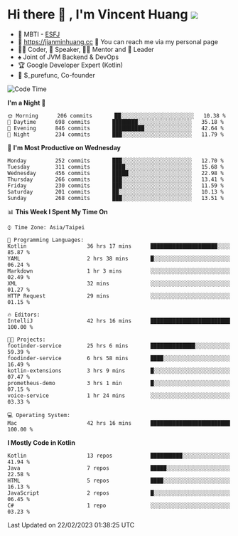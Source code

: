 # Hi there 👋 , I'm Vincent Huang ![](https://komarev.com/ghpvc/?username=Jian-Min-Huang)
- 👀 MBTI - [ESFJ](https://www.16personalities.com/esfj-personality)
- 💎 https://jianminhuang.cc 🙋 You can reach me via my personal page
- 👨‍💻 Coder, 🎤 Speaker, 👨‍🏫 Mentor and 🚀 Leader
- ♠️ Joint of JVM Backend & DevOps
- 🏆 Google Developer Expert (Kotlin)
- 💼 $_purefunc, Co-founder

<!--START_SECTION:waka-->
![Code Time](http://img.shields.io/badge/Code%20Time-1%2C631%20hrs%201%20min-blue)

**I'm a Night 🦉** 

```text
🌞 Morning      206 commits       ██░░░░░░░░░░░░░░░░░░░░░░░   10.38 % 
🌆 Daytime      698 commits       ████████░░░░░░░░░░░░░░░░░   35.18 % 
🌃 Evening      846 commits       ██████████░░░░░░░░░░░░░░░   42.64 % 
🌙 Night        234 commits       ███░░░░░░░░░░░░░░░░░░░░░░   11.79 % 

```
📅 **I'm Most Productive on Wednesday** 

```text
Monday         252 commits       ███░░░░░░░░░░░░░░░░░░░░░░   12.70 % 
Tuesday        311 commits       ████░░░░░░░░░░░░░░░░░░░░░   15.68 % 
Wednesday      456 commits       █████░░░░░░░░░░░░░░░░░░░░   22.98 % 
Thursday       266 commits       ███░░░░░░░░░░░░░░░░░░░░░░   13.41 % 
Friday         230 commits       ███░░░░░░░░░░░░░░░░░░░░░░   11.59 % 
Saturday       201 commits       ██░░░░░░░░░░░░░░░░░░░░░░░   10.13 % 
Sunday         268 commits       ███░░░░░░░░░░░░░░░░░░░░░░   13.51 % 

```


📊 **This Week I Spent My Time On** 

```text
⌚︎ Time Zone: Asia/Taipei

💬 Programming Languages: 
Kotlin                   36 hrs 17 mins      █████████████████████░░░░   85.87 % 
YAML                     2 hrs 38 mins       █░░░░░░░░░░░░░░░░░░░░░░░░   06.24 % 
Markdown                 1 hr 3 mins         ░░░░░░░░░░░░░░░░░░░░░░░░░   02.49 % 
XML                      32 mins             ░░░░░░░░░░░░░░░░░░░░░░░░░   01.27 % 
HTTP Request             29 mins             ░░░░░░░░░░░░░░░░░░░░░░░░░   01.15 % 

🔥 Editors: 
IntelliJ                 42 hrs 16 mins      █████████████████████████   100.00 % 

🐱‍💻 Projects: 
footinder-service        25 hrs 6 mins       ██████████████░░░░░░░░░░░   59.39 % 
foodinder-service        6 hrs 58 mins       ████░░░░░░░░░░░░░░░░░░░░░   16.49 % 
kotlin-extensions        3 hrs 9 mins        █░░░░░░░░░░░░░░░░░░░░░░░░   07.47 % 
prometheus-demo          3 hrs 1 min         █░░░░░░░░░░░░░░░░░░░░░░░░   07.15 % 
voice-service            1 hr 24 mins        ░░░░░░░░░░░░░░░░░░░░░░░░░   03.33 % 

💻 Operating System: 
Mac                      42 hrs 16 mins      █████████████████████████   100.00 % 

```

**I Mostly Code in Kotlin** 

```text
Kotlin                   13 repos            ██████████░░░░░░░░░░░░░░░   41.94 % 
Java                     7 repos             █████░░░░░░░░░░░░░░░░░░░░   22.58 % 
HTML                     5 repos             ████░░░░░░░░░░░░░░░░░░░░░   16.13 % 
JavaScript               2 repos             █░░░░░░░░░░░░░░░░░░░░░░░░   06.45 % 
C#                       1 repo              ░░░░░░░░░░░░░░░░░░░░░░░░░   03.23 % 

```



 Last Updated on 22/02/2023 01:38:25 UTC
<!--END_SECTION:waka-->
